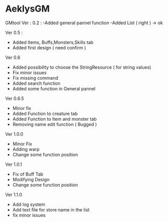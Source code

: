 # AeklysGM
GMtool
Ver : 0.2 :
-Added general pannel function
-Added List ( right ) -> ok

Ver 0.5 :
- Added Items, Buffs,Monsters,Skills tab 
- Added first design ( need confirm )

Ver 0.6 
- Added possibility to choose the StringResource ( for string values)
- Fix minor issues
- Fix missing command
- Added search function 
- Added some function in General pannel

Ver 0.6.5
- Minor fix
- Added Function to creature tab
- Added Function to Item and monster tab
- Removing name edit function ( Bugged )

Ver 1.0.0
- Minor Fix
- Adding warp
- Change some function position

Ver 1.0.1
- Fix of Buff Tab
- Modifying Design
- Change some function position

Ver 1.1.0
- Add log system
- Add text file for store name in the list
- fix minor issues
